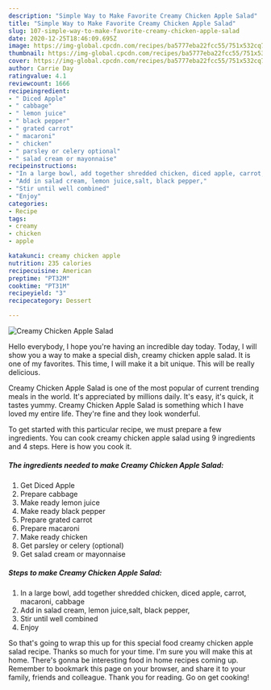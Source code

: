 ```yaml
---
description: "Simple Way to Make Favorite Creamy Chicken Apple Salad"
title: "Simple Way to Make Favorite Creamy Chicken Apple Salad"
slug: 107-simple-way-to-make-favorite-creamy-chicken-apple-salad
date: 2020-12-25T18:46:09.695Z
image: https://img-global.cpcdn.com/recipes/ba5777eba22fcc55/751x532cq70/creamy-chicken-apple-salad-recipe-main-photo.jpg
thumbnail: https://img-global.cpcdn.com/recipes/ba5777eba22fcc55/751x532cq70/creamy-chicken-apple-salad-recipe-main-photo.jpg
cover: https://img-global.cpcdn.com/recipes/ba5777eba22fcc55/751x532cq70/creamy-chicken-apple-salad-recipe-main-photo.jpg
author: Carrie Day
ratingvalue: 4.1
reviewcount: 1666
recipeingredient:
- " Diced Apple"
- " cabbage"
- " lemon juice"
- " black pepper"
- " grated carrot"
- " macaroni"
- " chicken"
- " parsley or celery optional"
- " salad cream or mayonnaise"
recipeinstructions:
- "In a large bowl, add together shredded chicken, diced apple, carrot, macaroni, cabbage"
- "Add in salad cream, lemon juice,salt, black pepper,"
- "Stir until well combined"
- "Enjoy"
categories:
- Recipe
tags:
- creamy
- chicken
- apple

katakunci: creamy chicken apple 
nutrition: 235 calories
recipecuisine: American
preptime: "PT32M"
cooktime: "PT31M"
recipeyield: "3"
recipecategory: Dessert

---
```



![Creamy Chicken Apple Salad](https://img-global.cpcdn.com/recipes/ba5777eba22fcc55/751x532cq70/creamy-chicken-apple-salad-recipe-main-photo.jpg)

Hello everybody, I hope you're having an incredible day today. Today, I will show you a way to make a special dish, creamy chicken apple salad. It is one of my favorites. This time, I will make it a bit unique. This will be really delicious.



Creamy Chicken Apple Salad is one of the most popular of current trending meals in the world. It's appreciated by millions daily. It's easy, it's quick, it tastes yummy. Creamy Chicken Apple Salad is something which I have loved my entire life. They're fine and they look wonderful.


To get started with this particular recipe, we must prepare a few ingredients. You can cook creamy chicken apple salad using 9 ingredients and 4 steps. Here is how you cook it.

<!--inarticleads1-->

##### The ingredients needed to make Creamy Chicken Apple Salad:

1. Get  Diced Apple
1. Prepare  cabbage
1. Make ready  lemon juice
1. Make ready  black pepper
1. Prepare  grated carrot
1. Prepare  macaroni
1. Make ready  chicken
1. Get  parsley or celery (optional)
1. Get  salad cream or mayonnaise




<!--inarticleads2-->

##### Steps to make Creamy Chicken Apple Salad:

1. In a large bowl, add together shredded chicken, diced apple, carrot, macaroni, cabbage
1. Add in salad cream, lemon juice,salt, black pepper,
1. Stir until well combined
1. Enjoy




So that's going to wrap this up for this special food creamy chicken apple salad recipe. Thanks so much for your time. I'm sure you will make this at home. There's gonna be interesting food in home recipes coming up. Remember to bookmark this page on your browser, and share it to your family, friends and colleague. Thank you for reading. Go on get cooking!
